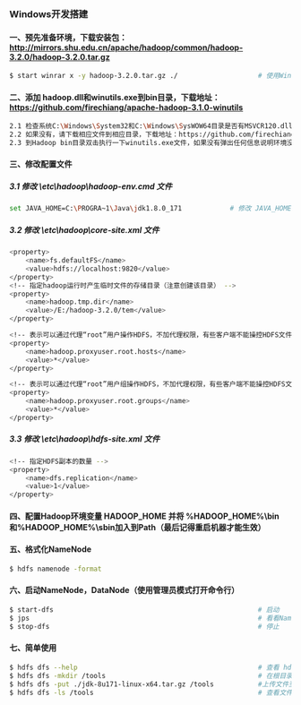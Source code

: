 ### Windows开发搭建
#### 一、预先准备环境，下载安装包：http://mirrors.shu.edu.cn/apache/hadoop/common/hadoop-3.2.0/hadoop-3.2.0.tar.gz
```bash
$ start winrar x -y hadoop-3.2.0.tar.gz ./                    # 使用Winrar将文件解压到当前目录（用管理员身份打开命令行）
```

#### 二、添加 hadoop.dll和winutils.exe到bin目录，下载地址：https://github.com/firechiang/apache-hadoop-3.1.0-winutils
```bash
2.1 检查系统C:\Windows\System32和C:\Windows\SysWOW64目录是否有MSVCR120.dll文件
2.2 如果没有，请下载相应文件到相应目录，下载地址：https://github.com/firechiang/hadoop-test/blob/master/hdfs/msvcr120dll
2.3 到Hadoop bin目录双击执行一下winutils.exe文件，如果没有弹出任何信息说明环境没有问题，如果有弹出信息，请看具体是缺少什么文件
```

#### 三、修改配置文件

##### 3.1 修改 \etc\hadoop\hadoop-env.cmd 文件
```bash
set JAVA_HOME=C:\PROGRA~1\Java\jdk1.8.0_171            # 修改 JAVA_HOME（(如果路径中有"Program Files"，则将Program Files改为 PROGRA~1）
```

##### 3.2 修改 \etc\hadoop\core-site.xml 文件
```bash
<property>
    <name>fs.defaultFS</name>
    <value>hdfs://localhost:9820</value>
</property>
<!-- 指定hadoop运行时产生临时文件的存储目录（注意创建该目录） -->
<property>
    <name>hadoop.tmp.dir</name>
    <value>/E:/hadoop-3.2.0/tem</value>                                            
</property>

<!-- 表示可以通过代理“root”用户操作HDFS，不加代理权限，有些客户端不能操控HDFS文件（比如：Hive hiveserver2服务或浏览器）（下面的root指的是用户，可以改） -->
<property>
    <name>hadoop.proxyuser.root.hosts</name>
    <value>*</value>
</property>

<!-- 表示可以通过代理“root”用户组操作HDFS，不加代理权限，有些客户端不能操控HDFS文件（比如：Hive hiveserver2服务或浏览器）（下面的root指的是用户，可以改） -->
<property>
    <name>hadoop.proxyuser.root.groups</name>
    <value>*</value>
</property>
```

##### 3.3 修改 \etc\hadoop\hdfs-site.xml 文件
```bash
<!-- 指定HDFS副本的数量 -->
<property>
    <name>dfs.replication</name>
    <value>1</value>
</property>
```

#### 四、配置Hadoop环境变量 HADOOP_HOME 并将 %HADOOP_HOME%\bin和%HADOOP_HOME%\sbin加入到Path（最后记得重启机器才能生效）


#### 五、格式化NameNode
```bash
$ hdfs namenode -format
```

#### 六、启动NameNode，DataNode（使用管理员模式打开命令行）
```bash
$ start-dfs                                                   # 启动
$ jps                                                         # 看看NameNode，DataNode进程是否启动
$ stop-dfs                                                    # 停止
```

#### 七、简单使用

```bash
$ hdfs dfs --help                                             # 查看 hdfs dfs 命令基础使用
$ hdfs dfs -mkdir /tools                                      # 在根目录下创建 tools 目录
$ hdfs dfs -put ./jdk-8u171-linux-x64.tar.gz /tools           #上传文件至HDFS /tools目录
$ hdfs dfs -ls /tools                                         # 查看文件是否存在
```
